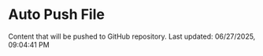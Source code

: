 # Auto Push File

Content that will be pushed to GitHub repository.
Last updated: 06/27/2025, 09:04:41 PM